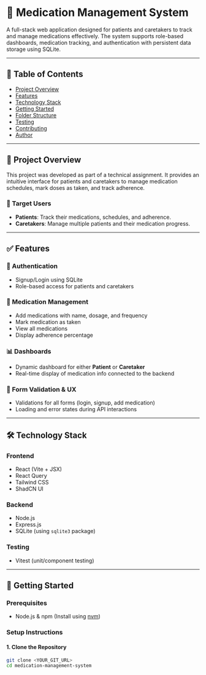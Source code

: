 # 💊 Medication Management System

A full-stack web application designed for patients and caretakers to track and manage medications effectively. The system supports role-based dashboards, medication tracking, and authentication with persistent data storage using SQLite.

---

## 📌 Table of Contents

- [Project Overview](#project-overview)
- [Features](#features)
- [Technology Stack](#technology-stack)
- [Getting Started](#getting-started)
- [Folder Structure](#folder-structure)
- [Testing](#testing)
- [Contributing](#contributing)
- [Author](#author)

---

## 📖 Project Overview

This project was developed as part of a technical assignment. It provides an intuitive interface for patients and caretakers to manage medication schedules, mark doses as taken, and track adherence.

### 👥 Target Users

- **Patients**: Track their medications, schedules, and adherence.
- **Caretakers**: Manage multiple patients and their medication progress.

---

## ✅ Features

### 🔐 Authentication

- Signup/Login using SQLite
- Role-based access for patients and caretakers

### 💊 Medication Management

- Add medications with name, dosage, and frequency
- Mark medication as taken
- View all medications
- Display adherence percentage

### 📊 Dashboards

- Dynamic dashboard for either **Patient** or **Caretaker**
- Real-time display of medication info connected to the backend

### 🧪 Form Validation & UX

- Validations for all forms (login, signup, add medication)
- Loading and error states during API interactions

---

## 🛠 Technology Stack

### Frontend

- React (Vite + JSX)
- React Query
- Tailwind CSS
- ShadCN UI

### Backend

- Node.js
- Express.js
- SQLite (using `sqlite3` package)

### Testing

- Vitest (unit/component testing)

---

## 🚀 Getting Started

### Prerequisites

- Node.js & npm (Install using [nvm](https://github.com/nvm-sh/nvm#installing-and-updating))

### Setup Instructions

#### 1. Clone the Repository

```bash
git clone <YOUR_GIT_URL>
cd medication-management-system
